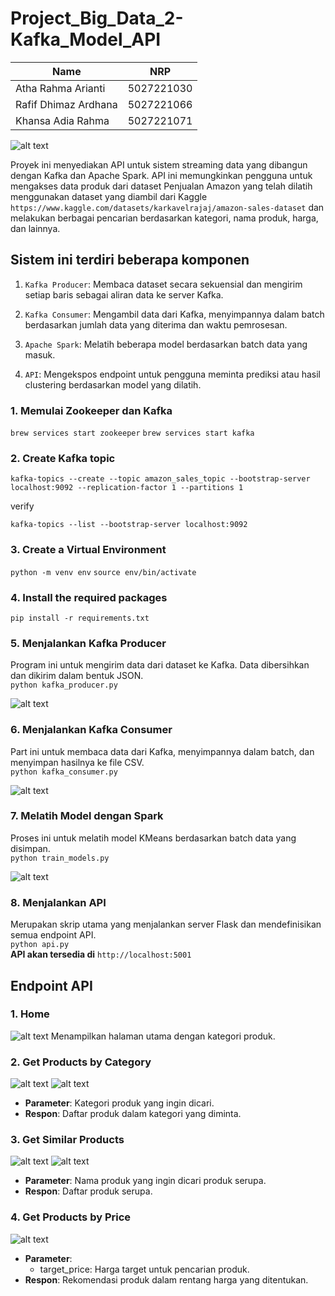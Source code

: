 # Project_Big_Data_2-Kafka_Model_API
|         Name            |    NRP     |
|-------------------------|------------|
| Atha Rahma Arianti      | 5027221030 |
| Rafif Dhimaz Ardhana    | 5027221066 |
| Khansa Adia Rahma       | 5027221071 |

![alt text](images/archi.png)

Proyek ini menyediakan API untuk sistem streaming data yang dibangun dengan Kafka dan Apache Spark. API ini memungkinkan pengguna untuk mengakses data produk dari dataset Penjualan Amazon yang telah dilatih menggunakan dataset yang diambil dari Kaggle ``https://www.kaggle.com/datasets/karkavelrajaj/amazon-sales-dataset`` dan melakukan berbagai pencarian berdasarkan kategori, nama produk, harga, dan lainnya. 

## Sistem ini terdiri beberapa komponen
1. ```Kafka Producer```: Membaca dataset secara sekuensial dan mengirim setiap baris sebagai aliran data ke server Kafka.

2. ```Kafka Consumer```: Mengambil data dari Kafka, menyimpannya dalam batch berdasarkan jumlah data yang diterima dan waktu pemrosesan.

3. ```Apache Spark```: Melatih beberapa model berdasarkan batch data yang masuk.

4. ```API```: Mengekspos endpoint untuk pengguna meminta prediksi atau hasil clustering berdasarkan model yang dilatih.

### 1. Memulai Zookeeper dan Kafka
``brew services start zookeeper``
``brew services start kafka``

### 2. Create Kafka topic
```
kafka-topics --create --topic amazon_sales_topic --bootstrap-server localhost:9092 --replication-factor 1 --partitions 1
```
verify
```
kafka-topics --list --bootstrap-server localhost:9092
```

### 3. Create a Virtual Environment
``python -m venv env``
``source env/bin/activate``

### 4. Install the required packages
``pip install -r requirements.txt``

### 5. Menjalankan Kafka Producer
Program ini untuk mengirim data dari dataset ke Kafka. Data dibersihkan dan dikirim dalam bentuk JSON. <br>
``python kafka_producer.py``

![alt text](images/producer.png)

### 6. Menjalankan Kafka Consumer
Part ini untuk membaca data dari Kafka, menyimpannya dalam batch, dan menyimpan hasilnya ke file CSV. <br>
``python kafka_consumer.py``

![alt text](images/ocnsumer.png)

### 7. Melatih Model dengan Spark
Proses ini untuk melatih model KMeans berdasarkan batch data yang disimpan. <br>
``python train_models.py``

![alt text](images/train.png)

### 8. Menjalankan API
Merupakan skrip utama yang menjalankan server Flask dan mendefinisikan semua endpoint API. <br>
``python api.py`` <br>
**API akan tersedia di** ``http://localhost:5001``

## Endpoint API

### 1. Home
![alt text](images/home.png)
Menampilkan halaman utama dengan kategori produk.

### 2. Get Products by Category
![alt text](images/category1.png)
![alt text](images/category2.png)
- **Parameter**: Kategori produk yang ingin dicari.
- **Respon**: Daftar produk dalam kategori yang diminta.

### 3. Get Similar Products
![alt text](<images/similar 1.png>)
![alt text](images/similar2.png)
- **Parameter**: Nama produk yang ingin dicari produk serupa.
- **Respon**: Daftar produk serupa.

### 4. Get Products by Price
![alt text](images/price.png)
- **Parameter**:
    - target_price: Harga target untuk pencarian produk.
- **Respon**: Rekomendasi produk dalam rentang harga yang ditentukan.
